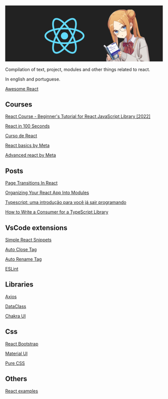 ![banner](https://raw.githubusercontent.com/teixeirazeus/React-handbook/main/readme_assets/banner.png)

Compilation of text, project, modules and other things related to react. 

In english and portuguese.

[Awesome React](https://github.com/enaqx/awesome-react)

## Courses
[React Course - Beginner's Tutorial for React JavaScript Library [2022]](https://youtu.be/bMknfKXIFA8)

[React in 100 Seconds](https://youtu.be/Tn6-PIqc4UM)

[Curso de React](https://www.youtube.com/playlist?list=PLnDvRpP8BneyVA0SZ2okm-QBojomniQVO)

[React basics by Meta](https://www.coursera.org/learn/react-basics)

[Advanced react by Meta](https://www.coursera.org/learn/advanced-react)

## Posts

[Page Transitions In React](https://dev.to/joserfelix/page-transitions-in-react-1c8g)

[Organizing Your React App Into Modules](https://dev.to/jack/organizing-your-react-app-into-modules-d6n)

[Typescript: uma introdução para você já sair programando](https://blog.geekhunter.com.br/introducao-a-typescript/)

[How to Write a Consumer for a TypeScript Library](https://www.tsmean.com/articles/how-to-write-a-typescript-library/local-consumer/)


## VsCode extensions

[Simple React Snippets](https://marketplace.visualstudio.com/items?itemName=burkeholland.simple-react-snippets)

[Auto Close Tag](https://marketplace.visualstudio.com/items?itemName=formulahendry.auto-close-tag)

[Auto Rename Tag](https://marketplace.visualstudio.com/items?itemName=formulahendry.auto-rename-tag)

[ESLint](https://marketplace.visualstudio.com/items?itemName=dbaeumer.vscode-eslint)

## Libraries

[Axios](https://axios-http.com/)

[DataClass](https://www.npmjs.com/package/dataclass)

[Chakra UI](https://chakra-ui.com/)


## Css

[React Bootstrap](https://react-bootstrap.github.io/)

[Material UI](https://material-ui.com/)

[Pure CSS](https://purecss.io/)


## Others 

[React examples](https://reactjsexample.com/)
